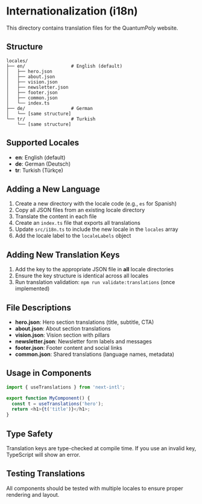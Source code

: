 # Internationalization (i18n)

This directory contains translation files for the QuantumPoly website.

## Structure

```
locales/
├── en/                 # English (default)
│   ├── hero.json
│   ├── about.json
│   ├── vision.json
│   ├── newsletter.json
│   ├── footer.json
│   ├── common.json
│   └── index.ts
├── de/                 # German
│   └── [same structure]
└── tr/                 # Turkish
    └── [same structure]
```

## Supported Locales

- **en**: English (default)
- **de**: German (Deutsch)
- **tr**: Turkish (Türkçe)

## Adding a New Language

1. Create a new directory with the locale code (e.g., `es` for Spanish)
2. Copy all JSON files from an existing locale directory
3. Translate the content in each file
4. Create an `index.ts` file that exports all translations
5. Update `src/i18n.ts` to include the new locale in the `locales` array
6. Add the locale label to the `localeLabels` object

## Adding New Translation Keys

1. Add the key to the appropriate JSON file in **all** locale directories
2. Ensure the key structure is identical across all locales
3. Run translation validation: `npm run validate:translations` (once implemented)

## File Descriptions

- **hero.json**: Hero section translations (title, subtitle, CTA)
- **about.json**: About section translations
- **vision.json**: Vision section with pillars
- **newsletter.json**: Newsletter form labels and messages
- **footer.json**: Footer content and social links
- **common.json**: Shared translations (language names, metadata)

## Usage in Components

```typescript
import { useTranslations } from 'next-intl';

export function MyComponent() {
  const t = useTranslations('hero');
  return <h1>{t('title')}</h1>;
}
```

## Type Safety

Translation keys are type-checked at compile time. If you use an invalid key, TypeScript will show an error.

## Testing Translations

All components should be tested with multiple locales to ensure proper rendering and layout.
